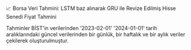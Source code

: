 📈 Borsa Veri Tahmini: LSTM baz alınarak GRU ile Revize Edilmiş Hisse Senedi Fiyat Tahmini 


Tahminler BİST'in verilerinden '2023-02-01' '2024-01-01' tarih aralıklarındaki güncel verilerinden bir günlük, bir haftalık ve bir aylık veriler çekilerek oluşturulmuştur.
